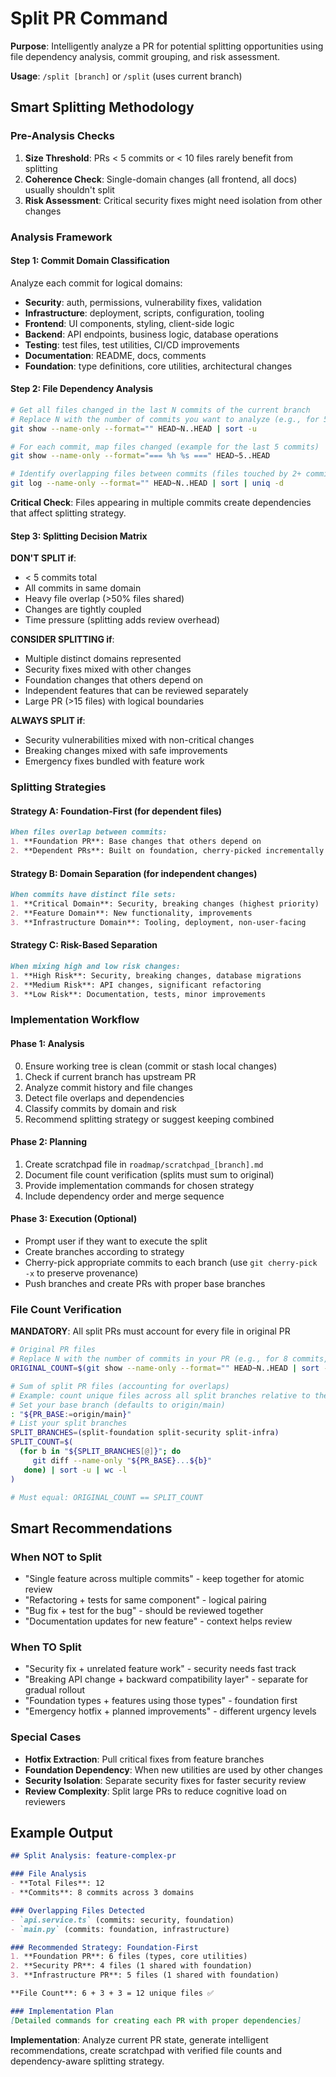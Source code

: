 # Split PR Command

**Purpose**: Intelligently analyze a PR for potential splitting opportunities using file dependency analysis, commit grouping, and risk assessment.

**Usage**: `/split [branch]` or `/split` (uses current branch)

## Smart Splitting Methodology

### Pre-Analysis Checks
1. **Size Threshold**: PRs < 5 commits or < 10 files rarely benefit from splitting
2. **Coherence Check**: Single-domain changes (all frontend, all docs) usually shouldn't split
3. **Risk Assessment**: Critical security fixes might need isolation from other changes

### Analysis Framework

#### Step 1: Commit Domain Classification
Analyze each commit for logical domains:
- **Security**: auth, permissions, vulnerability fixes, validation
- **Infrastructure**: deployment, scripts, configuration, tooling  
- **Frontend**: UI components, styling, client-side logic
- **Backend**: API endpoints, business logic, database operations
- **Testing**: test files, test utilities, CI/CD improvements
- **Documentation**: README, docs, comments
- **Foundation**: type definitions, core utilities, architectural changes

#### Step 2: File Dependency Analysis
```bash
# Get all files changed in the last N commits of the current branch
# Replace N with the number of commits you want to analyze (e.g., for 5 commits, use HEAD~5..HEAD)
git show --name-only --format="" HEAD~N..HEAD | sort -u

# For each commit, map files changed (example for the last 5 commits)
git show --name-only --format="=== %h %s ===" HEAD~5..HEAD

# Identify overlapping files between commits (files touched by 2+ commits in the range)
git log --name-only --format="" HEAD~N..HEAD | sort | uniq -d
```

**Critical Check**: Files appearing in multiple commits create dependencies that affect splitting strategy.

#### Step 3: Splitting Decision Matrix

**DON'T SPLIT if**:
- < 5 commits total
- All commits in same domain
- Heavy file overlap (>50% files shared)
- Changes are tightly coupled
- Time pressure (splitting adds review overhead)

**CONSIDER SPLITTING if**:
- Multiple distinct domains represented
- Security fixes mixed with other changes
- Foundation changes that others depend on
- Independent features that can be reviewed separately
- Large PR (>15 files) with logical boundaries

**ALWAYS SPLIT if**:
- Security vulnerabilities mixed with non-critical changes
- Breaking changes mixed with safe improvements
- Emergency fixes bundled with feature work

### Splitting Strategies

#### Strategy A: Foundation-First (for dependent files)
```markdown
When files overlap between commits:
1. **Foundation PR**: Base changes that others depend on
2. **Dependent PRs**: Built on foundation, cherry-picked incrementally
```

#### Strategy B: Domain Separation (for independent changes)  
```markdown
When commits have distinct file sets:
1. **Critical Domain**: Security, breaking changes (highest priority)
2. **Feature Domain**: New functionality, improvements
3. **Infrastructure Domain**: Tooling, deployment, non-user-facing
```

#### Strategy C: Risk-Based Separation
```markdown
When mixing high and low risk changes:
1. **High Risk**: Security, breaking changes, database migrations
2. **Medium Risk**: API changes, significant refactoring
3. **Low Risk**: Documentation, tests, minor improvements
```

### Implementation Workflow

#### Phase 1: Analysis
0. Ensure working tree is clean (commit or stash local changes)
1. Check if current branch has upstream PR
2. Analyze commit history and file changes
3. Detect file overlaps and dependencies
4. Classify commits by domain and risk
5. Recommend splitting strategy or suggest keeping combined

#### Phase 2: Planning
1. Create scratchpad file in `roadmap/scratchpad_[branch].md`
2. Document file count verification (splits must sum to original)
3. Provide implementation commands for chosen strategy
4. Include dependency order and merge sequence

#### Phase 3: Execution (Optional)
- Prompt user if they want to execute the split
- Create branches according to strategy
- Cherry-pick appropriate commits to each branch (use `git cherry-pick -x` to preserve provenance)
- Push branches and create PRs with proper base branches

### File Count Verification
**MANDATORY**: All split PRs must account for every file in original PR
```bash
# Original PR files
# Replace N with the number of commits in your PR (e.g., for 8 commits, use HEAD~8..HEAD)
ORIGINAL_COUNT=$(git show --name-only --format="" HEAD~N..HEAD | sort -u | wc -l)

# Sum of split PR files (accounting for overlaps)
# Example: count unique files across all split branches relative to the base branch
# Set your base branch (defaults to origin/main)
: "${PR_BASE:=origin/main}"
# List your split branches
SPLIT_BRANCHES=(split-foundation split-security split-infra)
SPLIT_COUNT=$(
  (for b in "${SPLIT_BRANCHES[@]}"; do
     git diff --name-only "${PR_BASE}...${b}"
   done) | sort -u | wc -l
)

# Must equal: ORIGINAL_COUNT == SPLIT_COUNT
```

## Smart Recommendations

### When NOT to Split
- "Single feature across multiple commits" - keep together for atomic review
- "Refactoring + tests for same component" - logical pairing
- "Bug fix + test for the bug" - should be reviewed together
- "Documentation updates for new feature" - context helps review

### When TO Split
- "Security fix + unrelated feature work" - security needs fast track
- "Breaking API change + backward compatibility layer" - separate for gradual rollout  
- "Foundation types + features using those types" - foundation first
- "Emergency hotfix + planned improvements" - different urgency levels

### Special Cases
- **Hotfix Extraction**: Pull critical fixes from feature branches
- **Foundation Dependency**: When new utilities are used by other changes
- **Security Isolation**: Separate security fixes for faster security review
- **Review Complexity**: Split large PRs to reduce cognitive load on reviewers

## Example Output

```markdown
## Split Analysis: feature-complex-pr

### File Analysis
- **Total Files**: 12
- **Commits**: 8 commits across 3 domains

### Overlapping Files Detected
- `api.service.ts` (commits: security, foundation)
- `main.py` (commits: foundation, infrastructure)

### Recommended Strategy: Foundation-First
1. **Foundation PR**: 6 files (types, core utilities)
2. **Security PR**: 4 files (1 shared with foundation)  
3. **Infrastructure PR**: 5 files (1 shared with foundation)

**File Count**: 6 + 3 + 3 = 12 unique files ✅

### Implementation Plan
[Detailed commands for creating each PR with proper dependencies]
```

**Implementation**: Analyze current PR state, generate intelligent recommendations, create scratchpad with verified file counts and dependency-aware splitting strategy.